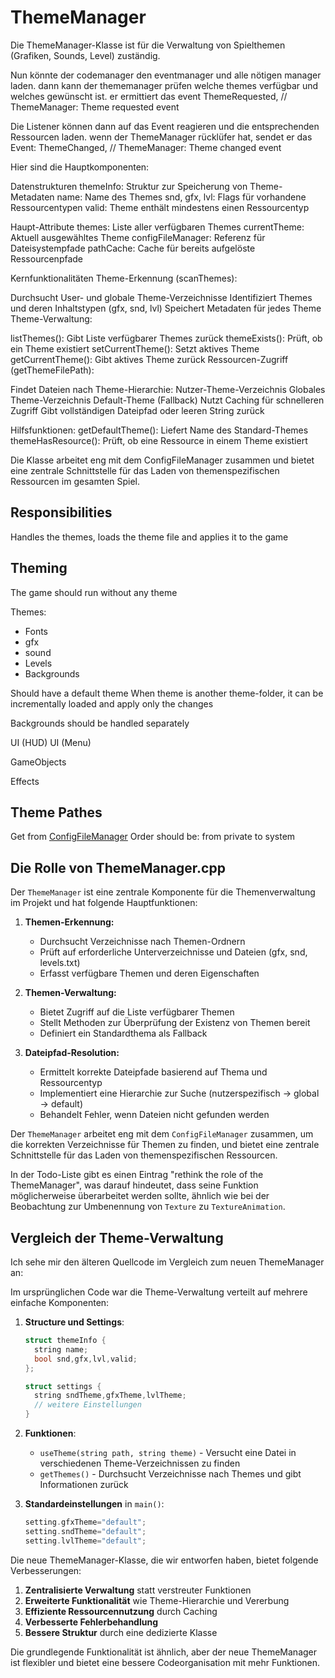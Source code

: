 # ThemeManager

Die ThemeManager-Klasse ist für die Verwaltung von Spielthemen (Grafiken, Sounds, Level) zuständig.

Nun könnte der codemanager den eventmanager und alle nötigen manager laden.
dann kann der thememanager prüfen welche themes verfügbar und welches gewünscht ist.
er ermittiert das event ThemeRequested, // ThemeManager: Theme requested event

Die Listener können dann auf das Event reagieren und die entsprechenden Ressourcen laden.
wenn der ThemeManager rücklüfer hat, sendet er das Event:
ThemeChanged, // ThemeManager: Theme changed event

Hier sind die Hauptkomponenten:

Datenstrukturen
themeInfo: Struktur zur Speicherung von Theme-Metadaten
name: Name des Themes
snd, gfx, lvl: Flags für vorhandene Ressourcentypen
valid: Theme enthält mindestens einen Ressourcentyp

Haupt-Attribute
themes: Liste aller verfügbaren Themes
currentTheme: Aktuell ausgewähltes Theme
configFileManager: Referenz für Dateisystempfade
pathCache: Cache für bereits aufgelöste Ressourcenpfade

Kernfunktionalitäten
Theme-Erkennung (scanThemes):

Durchsucht User- und globale Theme-Verzeichnisse
Identifiziert Themes und deren Inhaltstypen (gfx, snd, lvl)
Speichert Metadaten für jedes Theme
Theme-Verwaltung:

listThemes(): Gibt Liste verfügbarer Themes zurück
themeExists(): Prüft, ob ein Theme existiert
setCurrentTheme(): Setzt aktives Theme
getCurrentTheme(): Gibt aktives Theme zurück
Ressourcen-Zugriff (getThemeFilePath):

Findet Dateien nach Theme-Hierarchie:
Nutzer-Theme-Verzeichnis
Globales Theme-Verzeichnis
Default-Theme (Fallback)
Nutzt Caching für schnelleren Zugriff
Gibt vollständigen Dateipfad oder leeren String zurück

Hilfsfunktionen:
getDefaultTheme(): Liefert Name des Standard-Themes
themeHasResource(): Prüft, ob eine Ressource in einem Theme existiert

Die Klasse arbeitet eng mit dem ConfigFileManager zusammen und bietet eine zentrale Schnittstelle für das Laden von
themenspezifischen Ressourcen im gesamten Spiel.

## Responsibilities

Handles the themes, loads the theme file and applies it to the game

## Theming

The game should run without any theme

Themes:

- Fonts
- gfx
- sound
- Levels
- Backgrounds

Should have a default theme
When theme is another theme-folder, it can be incrementally loaded and apply only the changes

Backgrounds should be handled separately

UI (HUD)
UI (Menu)

GameObjects

Effects

## Theme Pathes

Get from [ConfigFileManager](ConfigFileManager.md)
Order should be:
from private to system

## Die Rolle von ThemeManager.cpp

Der `ThemeManager` ist eine zentrale Komponente für die Themenverwaltung im Projekt und hat folgende Hauptfunktionen:

1. **Themen-Erkennung:**
    - Durchsucht Verzeichnisse nach Themen-Ordnern
    - Prüft auf erforderliche Unterverzeichnisse und Dateien (gfx, snd, levels.txt)
    - Erfasst verfügbare Themen und deren Eigenschaften

2. **Themen-Verwaltung:**
    - Bietet Zugriff auf die Liste verfügbarer Themen
    - Stellt Methoden zur Überprüfung der Existenz von Themen bereit
    - Definiert ein Standardthema als Fallback

3. **Dateipfad-Resolution:**
    - Ermittelt korrekte Dateipfade basierend auf Thema und Ressourcentyp
    - Implementiert eine Hierarchie zur Suche (nutzerspezifisch → global → default)
    - Behandelt Fehler, wenn Dateien nicht gefunden werden

Der `ThemeManager` arbeitet eng mit dem `ConfigFileManager` zusammen, um die korrekten Verzeichnisse für Themen zu
finden, und bietet eine zentrale Schnittstelle für das Laden von themenspezifischen Ressourcen.

In der Todo-Liste gibt es einen Eintrag "rethink the role of the ThemeManager", was darauf hindeutet, dass seine
Funktion möglicherweise überarbeitet werden sollte, ähnlich wie bei der Beobachtung zur Umbenennung von `Texture` zu
`TextureAnimation`.

## Vergleich der Theme-Verwaltung

Ich sehe mir den älteren Quellcode im Vergleich zum neuen ThemeManager an:

Im ursprünglichen Code war die Theme-Verwaltung verteilt auf mehrere einfache Komponenten:

1. **Structure und Settings**:
   ```cpp
   struct themeInfo {
     string name;
     bool snd,gfx,lvl,valid;
   };
   
   struct settings {
     string sndTheme,gfxTheme,lvlTheme;
     // weitere Einstellungen
   }
   ```

2. **Funktionen**:
    - `useTheme(string path, string theme)` - Versucht eine Datei in verschiedenen Theme-Verzeichnissen zu finden
    - `getThemes()` - Durchsucht Verzeichnisse nach Themes und gibt Informationen zurück

3. **Standardeinstellungen** in `main()`:
   ```cpp
   setting.gfxTheme="default";
   setting.sndTheme="default";
   setting.lvlTheme="default";
   ```

Die neue ThemeManager-Klasse, die wir entworfen haben, bietet folgende Verbesserungen:

1. **Zentralisierte Verwaltung** statt verstreuter Funktionen
2. **Erweiterte Funktionalität** wie Theme-Hierarchie und Vererbung
3. **Effiziente Ressourcennutzung** durch Caching
4. **Verbesserte Fehlerbehandlung**
5. **Bessere Struktur** durch eine dedizierte Klasse

Die grundlegende Funktionalität ist ähnlich, aber der neue ThemeManager ist flexibler und bietet eine bessere
Codeorganisation mit mehr Funktionen.
